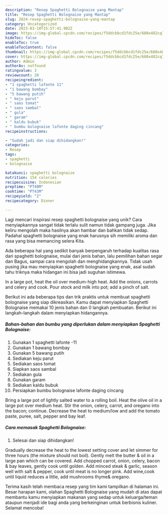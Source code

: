 ```yaml
---
description: "Resep Spaghetti Bolognaise yang Mantap"
title: "Resep Spaghetti Bolognaise yang Mantap"
slug: 2024-resep-spaghetti-bolognaise-yang-mantap
category: Uncategorized
date: 2023-03-10T15:57:41.902Z
image: https://img-global.cpcdn.com/recipes/f5ddcbbcd1fdc25e/680x482cq70/spaghetti-bolognaise-foto-resep-utama.jpg
hideToc: false
enableToc: true
enableTocContent: false
thumbnail: https://img-global.cpcdn.com/recipes/f5ddcbbcd1fdc25e/680x482cq70/spaghetti-bolognaise-foto-resep-utama.jpg
cover: https://img-global.cpcdn.com/recipes/f5ddcbbcd1fdc25e/680x482cq70/spaghetti-bolognaise-foto-resep-utama.jpg
author: Admin
authorAv: notfound
ratingvalue: 3
reviewcount: 20
recipeingredient:
- "1 spaghetti lafonte 11"
- "1 bawang bombay"
- "5 bawang putih"
- " keju parut"
- " saos tomat"
- " saos sambal"
- " gula"
- " garam"
- " kaldu bubuk"
- " bumbu bolognaise lafonte daging cincang"
recipeinstructions:

- "Sudah jadi dan siap dihidangkan!"
categories:
- Resep
tags:
- spaghetti
- bolognaise

katakunci: spaghetti bolognaise 
nutrition: 154 calories
recipecuisine: Indonesian
preptime: "PT40M"
cooktime: "PT43M"
recipeyield: "2"
recipecategory: Dinner

---
```





Lagi mencari inspirasi resep spaghetti bolognaise yang unik? Cara menyiapkannya sangat tidak terlalu sulit namun tidak gampang juga. Jika keliru mengolah maka hasilnya akan hambar dan bahkan tidak sedap. Padahal spaghetti bolognaise yang enak harusnya sih memiliki aroma dan rasa yang bisa memancing selera Kita.





Ada beberapa hal yang sedikit banyak berpengaruh terhadap kualitas rasa dari spaghetti bolognaise, mulai dari jenis bahan, lalu pemilihan bahan segar dan Bagus, sampai cara mengolah dan menghidangkannya. Tidak usah pusing jika mau menyiapkan spaghetti bolognaise yang enak,      asal sudah tahu triknya maka hidangan ini bisa jadi suguhan istimewa.














In a large pot, heat the oil over medium-high heat. Add the onions, carrots and celery and cook. Pour stock and milk into pot; add a pinch of salt.






Berikut ini ada beberapa tips dan trik praktis untuk membuat spaghetti bolognaise yang siap dikreasikan. Kamu dapat menyiapkan Spaghetti Bolognaise memakai 10 jenis bahan dan 0 langkah pembuatan. Berikut ini langkah-langkah dalam menyiapkan hidangannya.

<!--inarticleads1-->

##### Bahan-bahan dan bumbu yang diperlukan dalam menyiapkan Spaghetti Bolognaise:

1. Gunakan 1 spaghetti lafonte -11
1. Gunakan 1 bawang bombay
1. Gunakan 5 bawang putih
1. Sediakan  keju parut
1. Sediakan  saos tomat
1. Siapkan  saos sambal
1. Sediakan  gula
1. Gunakan  garam
1. Sediakan  kaldu bubuk
1. Persiapkan  bumbu bolognaise lafonte daging cincang


Bring a large pot of lightly salted water to a rolling boil. Heat the olive oil in a large pot over medium heat. Stir the onion, celery, carrot, and oregano into the bacon; continue. Decrease the heat to medium/low and add the tomato paste, puree, salt, pepper and bay leaf. 

<!--inarticleads2-->

##### Cara memasak Spaghetti Bolognaise:


1. Selesai dan siap dihidangkan!

Gradually decrease the heat to the lowest setting cover and let simmer for three hours (the mixture should not boil). Gently melt the butter &amp; oil in a large pan which can be covered. Add chopped carrot, onion, celery, bacon &amp; bay leaves, gently cook until golden. Add minced steak &amp; garlic, season well with salt &amp; pepper, cook until meat is no longer pink. Add wine,cook until liquid reduces a little, add mushrooms thyme&amp; oregano. 

Terima kasih telah membaca resep yang tim kami tampilkan di halaman ini. Besar harapan kami, olahan Spaghetti Bolognaise yang mudah di atas dapat membantu kamu menyiapkan makanan yang sedap untuk keluarga/teman ataupun menjadi ide bagi anda yang berkeinginan untuk berbisnis kuliner. Selamat mencoba!
